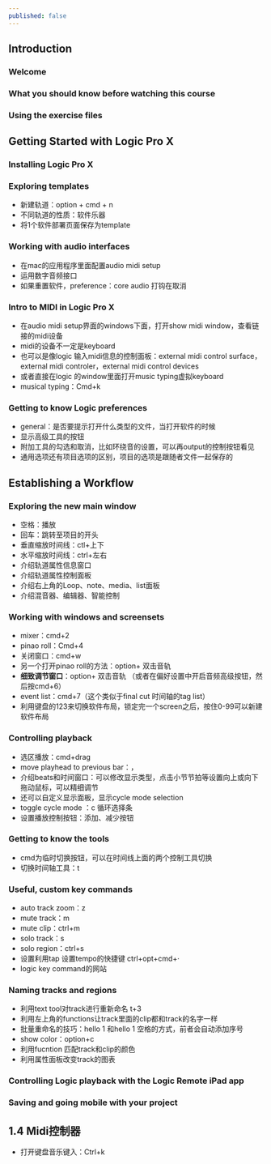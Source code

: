 ```yaml
---
published: false
---
```


## Introduction
### Welcome
### What you should know before watching this course
### Using the exercise files


## Getting Started with Logic Pro X
### Installing Logic Pro X
### Exploring templates
- 新建轨道：option + cmd + n
- 不同轨道的性质：软件乐器
- 将1个软件部署页面保存为template
### Working with audio interfaces
- 在mac的应用程序里面配置audio midi setup
- 运用数字音频接口
- 如果重置软件，preference：core audio 打钩在取消 
### Intro to MIDI in Logic Pro X
- 在audio midi setup界面的windows下面，打开show midi window，查看链接的midi设备
- midi的设备不一定是keyboard
- 也可以是像logic 输入midi信息的控制面板：external midi  control surface，external midi controler，external midi control devices
- 或者直接在logic 的window里面打开music typing虚拟keyboard
- musical typing：Cmd+k
### Getting to know Logic preferences
- general：是否要提示打开什么类型的文件，当打开软件的时候
- 显示高级工具的按钮
- 附加工具的勾选和取消，比如环绕音的设置，可以再output的控制按钮看见
- 通用选项还有项目选项的区别，项目的选项是跟随者文件一起保存的


## Establishing a Workflow
### Exploring the new main window
- 空格：播放
- 回车：跳转至项目的开头
- 垂直缩放时间线：ctl+上下
- 水平缩放时间线：ctrl+左右
- 介绍轨道属性信息窗口
- 介绍轨道属性控制面板
- 介绍右上角的Loop、note、media、list面板
- 介绍混音器、编辑器、智能控制
### Working with windows and screensets
- mixer：cmd+2
- pinao roll：Cmd+4
- 关闭窗口：cmd+w
- 另一个打开pinao roll的方法：option+ 双击音轨
- **细致调节窗口**：option+ 双击音轨 （或者在偏好设置中开启音频高级按钮，然后按cmd+6）
- event list：cmd+7（这个类似于final cut 时间轴的tag list）
- 利用键盘的123来切换软件布局，锁定完一个screen之后，按住0-99可以新建软件布局
### Controlling playback
- 选区播放：cmd+drag
- move playhead to previous bar：，
- 介绍beats和时间窗口：可以修改显示类型，点击小节节拍等设置向上或向下拖动鼠标，可以精细调节
- 还可以自定义显示面板，显示cycle mode selection
- toggle cycle mode ：c 循环选择条
- 设置播放控制按钮：添加、减少按钮
### Getting to know the tools
- cmd为临时切换按钮，可以在时间线上面的两个控制工具切换
- 切换时间轴工具：t
### Useful, custom key commands
- auto track zoom：z 
- mute track：m
- mute clip：ctrl+m
- solo track：s
- solo region：ctrl+s
- 设置利用tap 设置tempo的快捷键 ctrl+opt+cmd+·
- logic key command的网站
### Naming tracks and regions
- 利用text tool对track进行重新命名 t+3
- 利用左上角的functions让track里面的clip都和track的名字一样
- 批量重命名的技巧：hello 1 和hello 1 空格的方式，前者会自动添加序号
- show color：option+c
- 利用fucntion 匹配track和clip的颜色
- 利用属性面板改变track的图表
### Controlling Logic playback with the Logic Remote iPad app
### Saving and going mobile with your project

## 1.4 Midi控制器
- 打开键盘音乐键入：Ctrl+k